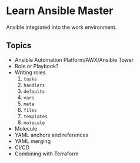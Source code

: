 # Learn Ansible Master

Ansible integrated into the work environment.

## Topics

- Ansible Automation Platform/AWX/Ansible Tower
- Role or Playbook?
- Writing roles
  1. `tasks`
  2. `handlers`
  3. `defaults`
  4. `vars`
  5. `meta`
  6. `files`
  7. `templates`
  8. `molecule`
- Molecule
- YAML anchors and references
- YAML merging
- CI/CD
- Combining with Terraform
